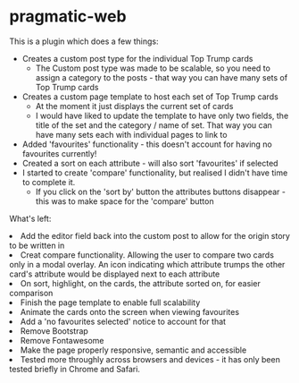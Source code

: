 # pragmatic-web

<p>This is a plugin which does a few things:</p>
<ul>
<li>Creates a custom post type for the individual Top Trump cards
<ul><li>The Custom post type was made to be scalable, so you need to assign a category to the posts - that way you can have many sets of Top Trump cards</li></ul></li>
<li>Creates a custom page template to host each set of Top Trump cards
<ul><li>At the moment it just displays the current set of cards</li>
<li>I would have liked to update the template to have only two fields, the title of the set and the category / name of set. That way you can have many sets each with individual pages to link to </li></ul></li>
<li>Added 'favourites' functionality - this doesn't account for having no favourites currently!</li>
<li>Created a sort on each attribute - will also sort 'favourites' if selected</li>
<li>I started to create 'compare' functionality, but realised I didn't have time to complete it.
<ul><li>If you click on the 'sort by' button the attributes buttons disappear - this was to make space for the 'compare' button</li></ul></ul>
<p>What's left:</p>
<li>Add the editor field back into the custom post to allow for the origin story to be written in</li>
<li>Creat compare functionality. Allowing the user to compare two cards only in a modal overlay. An icon indicating which attribute trumps the other card's attribute would be displayed next to each attribute</li>
<li>On sort, highlight, on the cards, the attribute sorted on, for easier comparison</li>
<li>Finish the page template to enable full scalability</li>
<li>Animate the cards onto the screen when viewing favourites</li>
<li>Add a 'no favourites selected' notice to account for that</li>
<li>Remove Bootstrap</li>
<li>Remove Fontawesome</li>
<li>Make the page properly responsive, semantic and accessible</li>
<li>Tested more throughly across browsers and devices - it has only been tested briefly in Chrome and Safari.</li></ul> 

